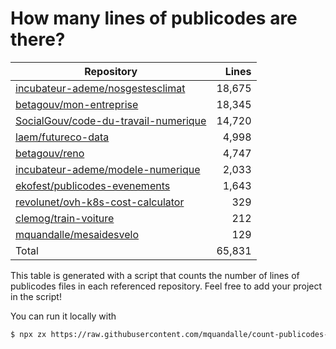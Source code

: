 # How many lines of publicodes are there?

<!--table:start-->
| Repository | Lines |
| --- | --: |
| [incubateur-ademe/nosgestesclimat](https://github.com/incubateur-ademe/nosgestesclimat/tree/master/data) | 18,675 |
| [betagouv/mon-entreprise](https://github.com/betagouv/mon-entreprise/tree/master/modele-social/règles) | 18,345 |
| [SocialGouv/code-du-travail-numerique](https://github.com/SocialGouv/code-du-travail-numerique/tree/master/packages/code-du-travail-modeles/src/modeles) | 14,720 |
| [laem/futureco-data](https://github.com/laem/futureco-data/tree/master/) | 4,998 |
| [betagouv/reno](https://github.com/betagouv/reno/tree/master/app/règles) | 4,747 |
| [incubateur-ademe/modele-numerique](https://github.com/incubateur-ademe/modele-numerique/tree/master/rules) | 2,033 |
| [ekofest/publicodes-evenements](https://github.com/ekofest/publicodes-evenements/tree/master/rules) | 1,643 |
| [revolunet/ovh-k8s-cost-calculator](https://github.com/revolunet/ovh-k8s-cost-calculator/tree/master/src) | 329 |
| [clemog/train-voiture](https://github.com/clemog/train-voiture/tree/master/src/data) | 212 |
| [mquandalle/mesaidesvelo](https://github.com/mquandalle/mesaidesvelo/tree/master/src) | 129 |
| Total | 65,831 |
<!--table:end-->

This table is generated with a script that counts the number of lines of publicodes files in each referenced repository. Feel free to add your project in the script!

You can run it locally with

```sh
$ npx zx https://raw.githubusercontent.com/mquandalle/count-publicodes-lines/master/count-publicodes-lines.mjs
```
